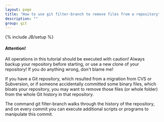 ```yaml
---
layout: page
title: "How to use git filter-branch to remove files from a repository"
description: ""
group: git
---
```

{% include JB/setup %}

<div class="alert alert-error">
<h4>Attention!</h4>
All operations in this tutorial should be executed with caution! Always backup your repository before starting, or use a new clone
of your repository! If you do anything wrong, don't blame me!
</div>

If you have a Git repository, which resulted from a migration from CVS or Subversion, or if someone accidentally committed
some binary files, which bloats your repository, you may want to remove those files (or whole folder) from the whole Git history
in that repository.

The command git filter-branch walks through the history of the repository, and on every commit you can execute additional scripts
or programs to manipulate this commit.
